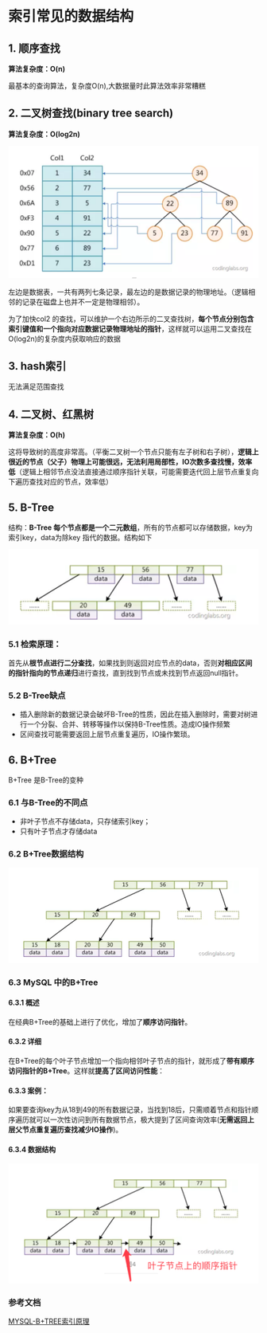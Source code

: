 # 索引常见的数据结构

## 1. 顺序查找

**算法复杂度：O(n)**

最基本的查询算法，复杂度O(n),大数据量时此算法效率非常糟糕

## 2. 二叉树查找(binary tree search) 

**算法复杂度：O(log2n)**

![image-20190904230943376](./img/image-20190904230943376.png)

左边是数据表，一共有两列七条记录，最左边的是数据记录的物理地址。（逻辑相邻的记录在磁盘上也并不一定是物理相邻）。

为了加快col2 的查找，可以维护一个右边所示的二叉查找树，**每个节点分别包含索引键值和一个指向对应数据记录物理地址的指针**，这样就可以运用二叉查找在O(log2n)的复杂度内获取响应的数据

## 3. hash索引

无法满足范围查找

## 4. 二叉树、红黑树

**算法复杂度：O(h)**

这将导致树的高度非常高。（平衡二叉树一个节点只能有左子树和右子树），**逻辑上很近的节点（父子）物理上可能很远，无法利用局部性，IO次数多查找慢，效率低**（逻辑上相邻节点没法直接通过顺序指针关联，可能需要迭代回上层节点重复向下遍历查找对应的节点，效率低）

## 5. B-Tree

结构：**B-Tree 每个节点都是一个二元数组**，所有的节点都可以存储数据，key为索引key，data为除key 指代的数据。结构如下

![image-20190904234252606](./img/image-20190904234252606.png)

### 5.1 检索原理：

首先从**根节点进行二分查找**，如果找到则返回对应节点的data，否则**对相应区间的指针指向的节点递归**进行查找，直到找到节点或未找到节点返回null指针。

### 5.2 B-Tree缺点

- 插入删除新的数据记录会破坏B-Tree的性质，因此在插入删除时，需要对树进行一个分裂、合并、转移等操作以保持B-Tree性质。造成IO操作频繁
- 区间查找可能需要返回上层节点重复遍历，IO操作繁琐。

## 6. B+Tree

B+Tree 是B-Tree的变种

### 6.1 与B-Tree的不同点

- 非叶子节点不存储data，只存储索引key；
- 只有叶子节点才存储data

### 6.2 B+Tree数据结构

![image-20190904235621742](./img/image-20190904235621742.png)



### 6.3 MySQL 中的B+Tree

#### 6.3.1 概述

在经典B+Tree的基础上进行了优化，增加了**顺序访问指针**。

#### 6.3.2 详细

在B+Tree的每个叶子节点增加一个指向相邻叶子节点的指针，就形成了**带有顺序访问指针的B+Tree**。这样就**提高了区间访问性能**：

#### 6.3.3 案例：

如果要查询key为从18到49的所有数据记录，当找到18后，只需顺着节点和指针顺序遍历就可以一次性访问到所有数据节点，极大提到了区间查询效率(**无需返回上层父节点重复遍历查找减少IO操作**)。

#### 6.3.4 数据结构

![image-20190905000332979](./img/image-20190905000332979.png)

### 参考文档

[MYSQL-B+TREE索引原理](https://www.jianshu.com/p/486a514b0ded)

